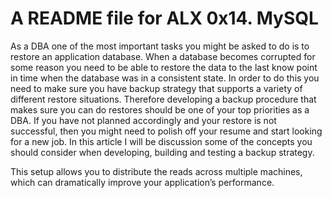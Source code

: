 # A README file for ALX 0x14. MySQL

As a DBA one of the most important tasks you might be asked to do is to restore an application database. When a database becomes corrupted for some reason you need to be able to restore the data to the last know point in time when the database was in a consistent state. In order to do this you need to make sure you have backup strategy that supports a variety of different restore situations. Therefore developing a backup procedure that makes sure you can do restores should be one of your top priorities as a DBA. If you have not planned accordingly and your restore is not successful, then you might need to polish off your resume and start looking for a new job. In this article I will be discussion some of the concepts you should consider when developing, building and testing a backup strategy.

This setup allows you to distribute the reads across multiple machines, which can dramatically improve your application’s performance.
